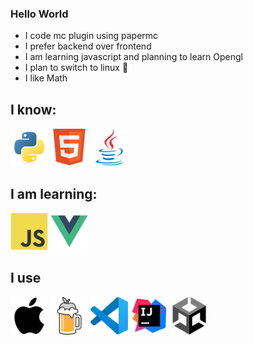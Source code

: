 ### Hello World
- I code mc plugin using papermc
- I prefer backend over frontend
- I am learning javascript and planning to learn Opengl
- I plan to switch to linux 🐧
- I like Math 


<h2>I know: </h2>
<p>
   <a href="https://www.python.org/"><img src="https://github.com/devicons/devicon/blob/master/icons/python/python-original.svg"width="60" height="60"/></a>
   <a ><img src="https://github.com/devicons/devicon/blob/master/icons/html5/html5-original.svg"width="60" height="60"/></a>
   <a ><img title="only mc plugin" src="https://github.com/devicons/devicon/blob/master/icons/java/java-original.svg"width="60" height="60"/></a>
</p>
<h2>I am learning: </h2>
<p>
   <a ><img src="https://raw.githubusercontent.com/devicons/devicon/ca28c779441053191ff11710fe24a9e6c23690d6/icons/javascript/javascript-original.svg"width="60" height="60"/></a>
   <a ><img src="https://github.com/devicons/devicon/blob/master/icons/vuejs/vuejs-original.svg"width="60" height="60"/></a>
</p>
<h2> I use</h2>
<p>
    <a ><img src="https://raw.githubusercontent.com/devicons/devicon/ca28c779441053191ff11710fe24a9e6c23690d6/icons/apple/apple-original.svg"width="60" height="60"/></a>
    <a ><img src="https://raw.githubusercontent.com/devicons/devicon/ca28c779441053191ff11710fe24a9e6c23690d6/icons/homebrew/homebrew-original.svg"width="60" height="60"/></a>
    <a ><img src="https://raw.githubusercontent.com/devicons/devicon/ca28c779441053191ff11710fe24a9e6c23690d6/icons/vscode/vscode-original.svg"width="60" height="60"/></a>
    <a ><img src="https://raw.githubusercontent.com/devicons/devicon/ca28c779441053191ff11710fe24a9e6c23690d6/icons/intellij/intellij-original.svg"width="60" height="60"/></a>
    <a ><img src="https://raw.githubusercontent.com/devicons/devicon/ca28c779441053191ff11710fe24a9e6c23690d6/icons/unity/unity-original.svg"width="60" height="60"/></a
 </p>
